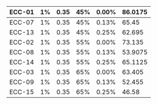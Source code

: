 

| ECC-01 | 1% | 0.35 | 45% | 0.00% | 86.0175 |
| :--- | :--- | :--- | :--- | :--- | :--- |
| ECC-07 | 1% | 0.35 | 45% | 0.13% | 65.45 |
| ECC-13 | 1% | 0.35 | 45% | 0.25% | 62.695 |
| ECC-02 | 1% | 0.35 | 55% | 0.00% | 73.135 |
| ECC-08 | 1% | 0.35 | 55% | 0.13% | 53.9075 |
| ECC-14 | 1% | 0.35 | 55% | 0.25% | 65.1125 |
| ECC-03 | 1% | 0.35 | 65% | 0.00% | 63.405 |
| ECC-09 | 1% | 0.35 | 65% | 0.13% | 52.455 |
| ECC-15 | 1% | 0.35 | 65% | 0.25% | 46.58 |



